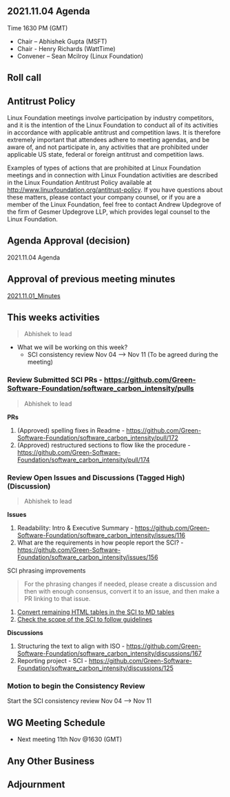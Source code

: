 ## 2021.11.04 Agenda
Time 1630 PM (GMT)

- Chair – Abhishek Gupta (MSFT)
- Chair - Henry Richards (WattTime)
- Convener – Sean Mcilroy (Linux Foundation)

## Roll call
  
## Antitrust Policy
Linux Foundation meetings involve participation by industry competitors, and it is the intention of the Linux Foundation to conduct 
all of its activities in accordance with applicable antitrust and competition laws. 
It is therefore extremely important that attendees adhere to meeting agendas, and be aware of, and not participate in, any activities 
that are prohibited under applicable US state, federal or foreign antitrust and competition laws.

Examples of types of actions that are prohibited at Linux Foundation meetings and in connection with Linux Foundation activities are 
described in the Linux Foundation Antitrust Policy available at http://www.linuxfoundation.org/antitrust-policy. 
If you have questions about these matters, please contact your company counsel, or if you are a member of the Linux Foundation, 
feel free to contact Andrew Updegrove of the firm of Gesmer Updegrove LLP, which provides legal counsel to the Linux Foundation.
  
## Agenda Approval (decision) 
2021.11.04 Agenda
  
## Approval of previous meeting minutes
[2021.11.01_Minutes](https://github.com/Green-Software-Foundation/standards_wg/blob/main/Agenda_Minutes/2021.11.01_minutes.md)

## This weeks activities

> Abhishek to lead

- What we will be working on this week?
  - SCI consistency review Nov 04 --> Nov 11 (To be agreed during the meeting)

### Review Submitted SCI PRs - https://github.com/Green-Software-Foundation/software_carbon_intensity/pulls

> Abhishek to lead

**PRs** 

1. (Approved) spelling fixes in Readme - https://github.com/Green-Software-Foundation/software_carbon_intensity/pull/172
2. (Approved) restructured sections to flow like the procedure - https://github.com/Green-Software-Foundation/software_carbon_intensity/pull/174

### Review Open Issues and Discussions (Tagged High) (Discussion)

> Abhishek to lead

**Issues**

1. Readability: Intro & Executive Summary - https://github.com/Green-Software-Foundation/software_carbon_intensity/issues/116
1. What are the requirements in how people report the SCI? - https://github.com/Green-Software-Foundation/software_carbon_intensity/issues/156

SCI phrasing improvements
> For the phrasing changes if needed, please create a discussion and then with enough consensus, convert it to an issue, and then make a PR linking to that issue.
1. [Convert remaining HTML tables in the SCI to MD tables](https://github.com/Green-Software-Foundation/software_carbon_intensity/issues/169)
1. [Check the scope of the SCI to follow guidelines](https://github.com/Green-Software-Foundation/software_carbon_intensity/issues/171) 

**Discussions**

1. Structuring the text to align with ISO - https://github.com/Green-Software-Foundation/software_carbon_intensity/discussions/167
2. Reporting project - SCI - https://github.com/Green-Software-Foundation/software_carbon_intensity/discussions/125

### Motion to begin the Consistency Review 

Start the SCI consistency review Nov 04 --> Nov 11

## WG Meeting Schedule

- Next meeting 11th Nov @1630 (GMT) 

## Any Other Business

## Adjournment
